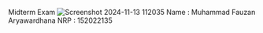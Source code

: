 Midterm Exam
![Screenshot 2024-11-13 112035](https://github.com/user-attachments/assets/b9e7fc71-7138-4b4f-808e-e858d68cbc9d)
Name : Muhammad Fauzan Aryawardhana
NRP : 152022135
